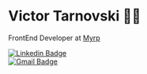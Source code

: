 # Victor Tarnovski 🧑‍🎓

FrontEnd Developer at [Myrp]([https://link-url-here.org](https://myrp.com.br/))

[![Linkedin Badge](https://img.shields.io/badge/-VictorTarnovski-00875f?style=flat-square&labelColor=00875f&logo=linkedin&logoColor=white&link=https://www.linkedin.com/in/victor-tarnovski-ba5269236)](https://www.linkedin.com/in/victor-tarnovski-ba5269236)  
[![Gmail Badge](https://img.shields.io/badge/-victorcruztarnovski@gmail.com-00875f?style=flat-square&logo=Gmail&logoColor=white&link=mailto:victorcruztarnovski@gmail.com)](mailto:victorcruztarnovski@gmail.com)
